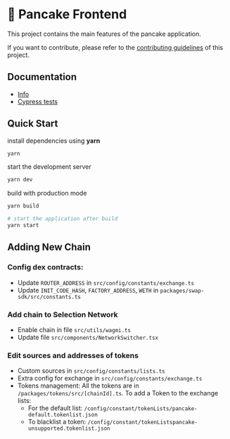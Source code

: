 # 🥞 Pancake Frontend

This project contains the main features of the pancake application.

If you want to contribute, please refer to the [contributing guidelines](./CONTRIBUTING.md) of this project.

## Documentation

- [Info](doc/Info.md)
- [Cypress tests](doc/Cypress.md)


## Quick Start

install dependencies using **yarn**

```sh
yarn
```

start the development server
```sh
yarn dev
```

build with production mode
```sh
yarn build

# start the application after build
yarn start
```

## Adding New Chain

### Config dex contracts:

- Update `ROUTER_ADDRESS` in `src/config/constants/exchange.ts`
- Update `INIT_CODE_HASH`, `FACTORY_ADDRESS`, `WETH` in `packages/swap-sdk/src/constants.ts`


### Add chain to Selection Network

- Enable chain in file `src/utils/wagmi.ts`
- Update file `src/components/NetworkSwitcher.tsx`


### Edit sources and addresses of tokens

- Custom sources in `src/config/constants/lists.ts`
- Extra config for exchange in `src/config/constants/exchange.ts`
- Tokens management: All the tokens are in `/packages/tokens/src/[chainId].ts`. To add a Token to the exchange lists:
	+ For the default list: `/config/constant/tokenLists/pancake-default.tokenlist.json`
	+ To blacklist a token: `/config/constant/tokenListspancake-unsupported.tokenlist.json`
